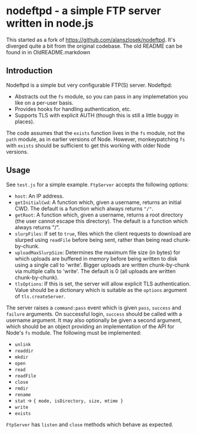 nodeftpd - a simple FTP server written in node.js
====

This started as a fork of https://github.com/alanszlosek/nodeftpd.
It's diverged quite a bit from the original codebase.
The old README can be found in in OldREADME.markdown

Introduction
----

Nodeftpd is a simple but very configurable FTP(S) server. Nodeftpd:

* Abstracts out the `fs` module, so you can pass in any implemetation
  you like on a per-user basis.
* Provides hooks for handling authentication, etc.
* Supports TLS with explicit AUTH (though this is still a little buggy in places).

The code assumes that the `exists` function lives in the `fs` module, not the
`path` module, as in earlier versions of Node. However, monkeypatching `fs`
with `exists` should be sufficient to get this working with older Node versions.

Usage
----

See `test.js` for a simple example. `FtpServer` accepts the following options:

* `host`: An IP address.
* `getInitialCwd`: A function which, given a username, returns an initial CWD.
  The default is a function which always returns `"/"`.
* `getRoot`: A function which, given a username, returns a root directory (the
  user cannot escape this directory). The default is a function which always
  returns "/".
* `slurpFiles`: If set to `true`, files which the client requests to download
   are slurped using `readFile` before being sent, rather than being read
   chunk-by-chunk.
* `uploadMaxSlurpSize`: Determines the maximum file size (in bytes) for
  which uploads are buffered in memory before being written to disk using
  a single call to 'write'. Bigger uploads are written chunk-by-chunk via
  multiple calls to 'write'. The default is 0 (all uploads are written chunk-by-chunk).
* `tlsOptions`: If this is set, the server will allow explicit TLS authentication.
  Value should be a dictionary which is suitable as the `options` argument of
  `tls.createServer`.

The server raises a `command:pass` event which is given `pass`, `success` and
`failure` arguments. On successful login, `success` should be called with a
username argument. It may also optionally be given a second argument, which
should be an object providing an implementation of the API for Node's `fs`
module. The following must be implemented:

* `unlink`
* `readdir`
* `mkdir`
* `open`
* `read`
* `readFile`
* `close`
* `rmdir`
* `rename`
* `stat` → `{ mode, isDirectory, size, mtime }`
* `write`
* `exists`

`FtpServer` has `listen` and `close` methods which behave as expected.